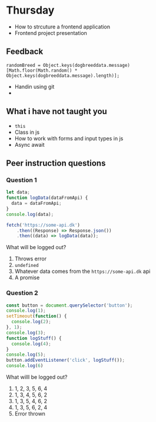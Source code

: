 # Thursday

- How to strcuture a frontend application
- Frontend project presentation



## Feedback



`randomBreed = Object.keys(dogbreeddata.message)[Math.floor(Math.random() * Object.keys(dogbreeddata.message).length)];`

- Handin using git
- 





## What i have not taught you

- `this`
- Class in js
- How to work with forms and input types in js
- Async await





## Peer instruction questions



### Question 1

```javascript
let data;
function logData(dataFromApi) {
  data = dataFromApi;
}
console.log(data);

fetch('https://some-api.dk')
	.then((Response) => Response.json())
	.then((data) => logData(data));
```

What will be logged out?

1. Throws error
2. `undefined`
3. Whatever data comes from the `https://some-api.dk` api
4. A promise



### Question 2

```javascript
const button = document.querySelector('button');
console.log(1);
setTimeout(function() {
  console.log(2);
}, 1);
console.log(3);
function logStuff() {
  console.log(4);
}
console.log(5);
button.addEventListener('click', logStuff());
console.log(6)
```

What willl be logged out?

1. 1, 2, 3, 5, 6, 4
2. 1, 3, 4, 5, 6, 2
3. 1, 3, 5, 4, 6, 2
4. 1, 3, 5, 6, 2, 4
5. Error thrown



